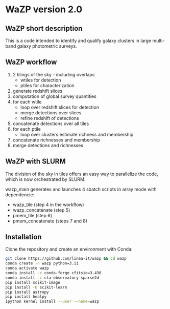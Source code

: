 # WaZP version 2.0

## WaZP short description

This is a code intended to identify and qualify galaxy clusters in large multi-band galaxy photometric surveys. 


## WaZP workflow 

1. 2 tilings of the sky - including overlaps
   * wtiles for detection
   * ptiles for characterization
2. generate redshift slices 
3. computation of global survey quantities
4. for each wtile 
   * loop over redshift slices for detection
   * merge detections over slices 
   * refine redshift of detections
5. concatenate detections over all tiles 
6. for each ptile
   * loop over clusters:estimate richness and membership
7. concatenate richnesses and membership
8. merge detections and richnesses 


## WaZP with SLURM

The division of the sky in tiles offers an easy way to parallelize the code, which is now orchestrated by SLURM.

wazp_main generates and launches 4 sbatch scripts in array mode with dependencie:
   * wazp_tile (step 4 in the workflow)
   * wazp_concatenate (step 5)
   * pmem_tile (step 6)
   * pmem_concatenate (steps 7 and 8)


## Installation 

Clone the repository and create an environment with Conda:
```bash
git clone https://github.com/linea-it/wazp && cd wazp 
conda create -n wazp python=3.11
conda activate wazp
conda install -c conda-forge cfitsio=3.430
conda install -c cta-observatory sparse2d
pip install scikit-image
pip install -U scikit-learn
pip install astropy
pip install healpy
ipython kernel install --user --name=wazp
```


